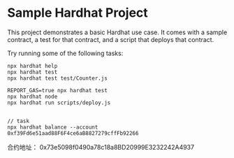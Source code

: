 # Sample Hardhat Project

This project demonstrates a basic Hardhat use case. It comes with a sample contract, a test for that contract, and a script that deploys that contract.

Try running some of the following tasks:

```shell
npx hardhat help
npx hardhat test
npx hardhat test test/Counter.js

REPORT_GAS=true npx hardhat test
npx hardhat node
npx hardhat run scripts/deploy.js


// task
npx hardhat balance --account 0xf39Fd6e51aad88F6F4ce6aB8827279cffFb92266

```
合约地址： 0x73e5098f0490a78c18a8BD20999E3232242A4937
